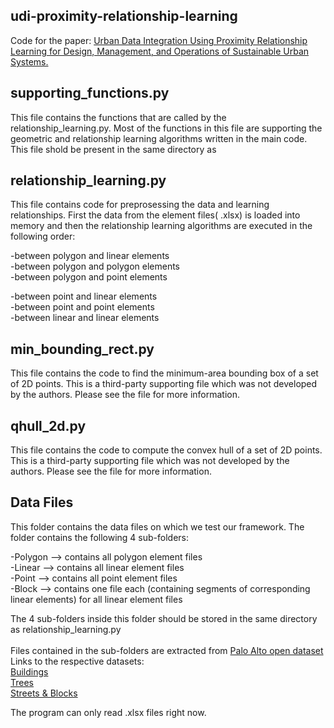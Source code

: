 ## udi-proximity-relationship-learning
Code for the paper: [Urban Data Integration Using Proximity Relationship Learning for Design, Management, and Operations of Sustainable Urban Systems.](https://doi.org/10.1061/(ASCE)CP.1943-5487.0000806)

## supporting_functions.py

This file contains the functions that are called by the relationship_learning.py. Most of the functions in this file are supporting the geometric and relationship learning algorithms written in the main code. This file shold be present in the same directory as 

## relationship_learning.py
This file contains code for preprosessing the data and learning relationships. First the data from the element files( .xlsx) is loaded into memory and then the relationship learning algorithms are executed in the following order:

-between polygon and linear elements <br>
-between polygon and polygon elements<br>
-between polygon and point elements<br>

-between point and linear elements<br>
-between point and point elements<br>
-between linear and linear elements<br>

## min_bounding_rect.py 
This file contains the code to find the minimum-area bounding box of a set of 2D points. This is a third-party supporting file which was not developed by the authors. Please see the file for more information.

## qhull_2d.py 
This file contains the code to compute the convex hull of a set of 2D points. This is a third-party supporting file which was not developed by the authors. Please see the file for more information.

## Data Files

This folder contains the data files on which we test our framework. The folder contains the following 4 sub-folders:

-Polygon --> contains all polygon element files<br>
-Linear --> contains all linear element files<br>
-Point --> contains all point element files<br>
-Block --> contains one file each (containing segments of corresponding linear elements) for all linear element files<br>
 
The 4 sub-folders inside this folder should be stored in the same directory as relationship_learning.py<br><br>
Files contained in the sub-folders are extracted from [Palo Alto open dataset](http://xmap.cityofpaloalto.org/OpenGisData/)<br>
Links to the respective datasets:<br>
[Buildings](https://fusiontables.google.com/DataSource?docid=1qgVzuCFPBv-ODQjEYEu9a1qLpdGuuycZZJjUEH9H#rows:id=1)<br>
[Trees](https://fusiontables.google.com/DataSource?docid=1XKUADil8qq1PT6xkJV3FF9bqLAZj2tBXwTTI_rc#rows:id=1) <br>
[Streets & Blocks](https://fusiontables.google.com/DataSource?docid=1Vn90L7N-dm434ts-EpWAwR7r44u8VVRAf3xoHHFX#rows:id=1)<br>

The program can only read .xlsx files right now.
